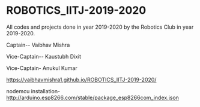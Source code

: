 # ROBOTICS_IITJ-2019-2020
All codes and projects done in year 2019-2020 by the Robotics Club in year 2019-2020.

Captain-- Vaibhav Mishra

Vice-Captain-- Kaustubh Dixit

Vice-Captain- Anukul Kumar



https://vaibhavmishra1.github.io/ROBOTICS_IITJ-2019-2020/

nodemcu installation- http://arduino.esp8266.com/stable/package_esp8266com_index.json
